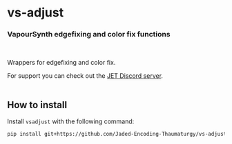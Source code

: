 # vs-adjust

### VapourSynth edgefixing and color fix functions

<br>

Wrappers for edgefixing and color fix.

For support you can check out the [JET Discord server](https://discord.gg/XTpc6Fa9eB). <br><br>

## How to install

Install `vsadjust` with the following command:
```sh
pip install git+https://github.com/Jaded-Encoding-Thaumaturgy/vs-adjust.git
```

<br>
